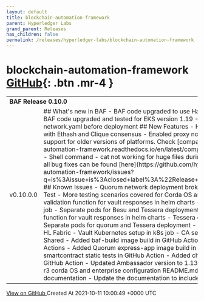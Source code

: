 ```yaml
---
layout: default
title: blockchain-automation-framework
parent: Hyperledger Labs
grand_parent: Releases
has_children: false
permalink: /releases/hyperledger-labs/blockchain-automation-framework
---
```


# blockchain-automation-framework <span class="fs-3 right-align">[GitHub](https://github.com/hyperledger-labs/blockchain-automation-framework){: .btn .mr-4 }</span>


<div>
    <table>
        <tr>
            <td colspan="2">
                <b>
                    BAF Release 0.10.0
                </b>
            </td>
        </tr>
        <tr>
            <td>
                <span class="chip">
                    v0.10.0.0
                </span>
            </td>
            <td>
                ## What's new in BAF
- BAF code upgraded to use Hashi Corp vault secret engine version 2
- BAF code upgraded and tested for EKS version 1.19
- BAF code now validates the network.yaml before deployment
## New Features
- HL Besu:
  - Added deployment option with Ethash and Clique consensus
  - Enabled proxy none option
## Deprecation
  - No active support for older versions of platforms. Check [compatibility matrix](https://blockchain-automation-framework.readthedocs.io/en/latest/compatibilitymatrix.html)
## Major Bug Fixes
  - Shell command - cat not working for huge files during vault write operation #1642
  - List of all bug fixes can be found [here](https://github.com/hyperledger-labs/blockchain-automation-framework/issues?q=is%3Aissue+is%3Aclosed+label%3A%22Release+0.10.0.0%22++label%3A%22bug%22)
## Known Issues
  - Quorum network deployment broken #1703
## Improvements
- Molecule Test
  - More testing scenarios covered for Corda OS and Quorum
- HL Besu
  - Improve validation function for vault responses in helm charts
  - Tessera crypto management via k8s job
  - Separate pods for Besu and Tessera deployment
- Quorum
  - Improve validation function for vault responses in helm charts
  - Tessera crypto management via k8s job
  - Separate pods for quorum and Tessera deployment
  - IBFT crypto management via k8s job
- HL Fabric
  - Vault Kubernetes setup in k8s job
  - CA server certificate creation in k8s job
- Shared 
  - Added baf-build image build in GitHub Actions
  - Added corda image build in GitHub Actions
  - Added Quorum express-app image build in GitHub Action
  - Added Quorum smartcontract static tests in GitHub Action
  - Added chaincode/smartcontract static test in GitHub Action 
  - Updated Ambassador version to 1.13.9
- Documentation
  - Update platform r3 corda OS and enterprise configuration README.md files  
  - Update quorum certificate paths documentation
  - Update the documentation to include the operational features for HL Besu
            </td>
        </tr>
    </table>
    <a href="https://github.com/hyperledger-labs/blockchain-automation-framework/releases/tag/v0.10.0.0" class=".btn">
        View on GitHub
    </a>
    <span class="right-align">
        Created At 2021-10-11 10:00:49 +0000 UTC
    </span>
</div>

